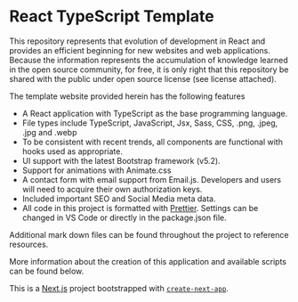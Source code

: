 # React TypeScript Template

<p>This repository represents that evolution of development in React and provides an efficient beginning for new websites and web applications.  Because the information represents the accumulation of knowledge learned in the open source community, for free, it is only right that this repository be shared with the public under open source license (see license attached).</p>

<p>The template website provided herein has the following features</p>

<ul>
<li>A React application with TypeScript as the base programming language.</li>
<li>File types include TypeScript, JavaScript, Jsx, Sass, CSS, .png, .jpeg, .jpg and .webp</li>
<li>To be consistent with recent trends, all components are functional with hooks used as appropriate.</li>
<li>UI support with the latest <a>Bootstrap</a> framework (v5.2).</li>
<li>Support for animations with <a>Animate.css</a></li>
<li>A contact form with email support from <a>Email.js</a>.  Developers and users will need to acquire their own authorization keys.</li>
<li>Included important SEO and Social Media meta data.</li>
<li>All code in this project is formatted with <a href="https://prettier.io">Prettier</a>. Settings can be changed in VS Code or directly in the package.json file.</li>
</ul>

<p>Additional mark down files can be found throughout the project to reference resources.</p>

<p>More information about the creation of this application and available scripts can be found below.</p>

This is a [Next.js](https://nextjs.org) project bootstrapped with [`create-next-app`](https://nextjs.org/docs/app/api-reference/cli/create-next-app).
